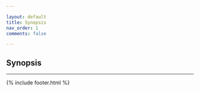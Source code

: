 ```yaml
---

layout: default
title: Synopsis
nav_order: 1
comments: false

---
```


## Synopsis

---

{% include footer.html %}
